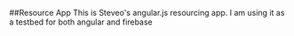 ##Resource App
This is Steveo's angular.js resourcing app. I am using it as a testbed for both angular and firebase
